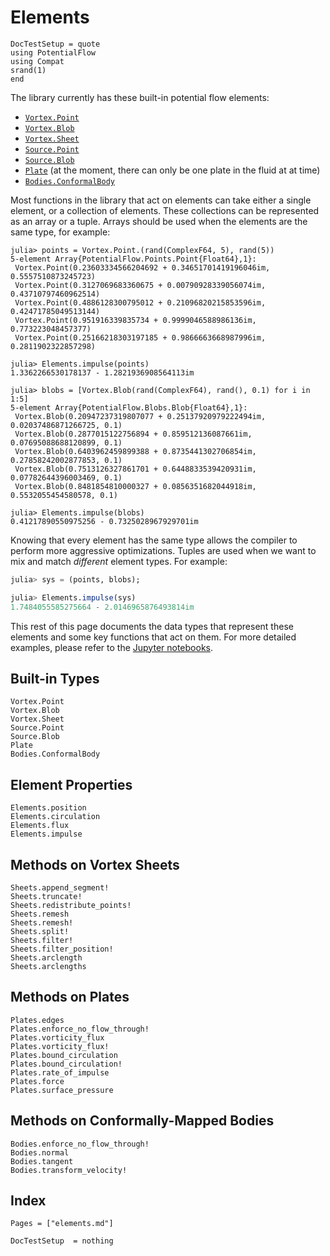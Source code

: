 # Elements

```@meta
DocTestSetup = quote
using PotentialFlow
using Compat
srand(1)
end
```
The library currently has these built-in potential flow elements:

- [`Vortex.Point`](@ref)
- [`Vortex.Blob`](@ref)
- [`Vortex.Sheet`](@ref)
- [`Source.Point`](@ref)
- [`Source.Blob`](@ref)
- [`Plate`](@ref) (at the moment, there can only be one plate in the fluid at at time)
- [`Bodies.ConformalBody`](@ref)

Most functions in the library that act on elements can take either a single element, or a collection of elements.
These collections can be represented as an array or a tuple.
Arrays should be used when the elements are the same type, for example:
```jldoctest overview
julia> points = Vortex.Point.(rand(ComplexF64, 5), rand(5))
5-element Array{PotentialFlow.Points.Point{Float64},1}:
 Vortex.Point(0.23603334566204692 + 0.34651701419196046im, 0.5557510873245723)
 Vortex.Point(0.3127069683360675 + 0.00790928339056074im, 0.43710797460962514)
 Vortex.Point(0.4886128300795012 + 0.21096820215853596im, 0.42471785049513144)
 Vortex.Point(0.951916339835734 + 0.9999046588986136im, 0.773223048457377)
 Vortex.Point(0.25166218303197185 + 0.9866663668987996im, 0.2811902322857298)

julia> Elements.impulse(points)
1.3362266530178137 - 1.2821936908564113im

julia> blobs = [Vortex.Blob(rand(ComplexF64), rand(), 0.1) for i in 1:5]
5-element Array{PotentialFlow.Blobs.Blob{Float64},1}:
 Vortex.Blob(0.20947237319807077 + 0.25137920979222494im, 0.02037486871266725, 0.1)
 Vortex.Blob(0.2877015122756894 + 0.859512136087661im, 0.07695088688120899, 0.1)
 Vortex.Blob(0.6403962459899388 + 0.8735441302706854im, 0.27858242002877853, 0.1)
 Vortex.Blob(0.7513126327861701 + 0.6448833539420931im, 0.07782644396003469, 0.1)
 Vortex.Blob(0.8481854810000327 + 0.0856351682044918im, 0.5532055454580578, 0.1)

julia> Elements.impulse(blobs)
0.41217890550975256 - 0.7325028967929701im
```
Knowing that every element has the same type allows the compiler to perform more aggressive optimizations.
Tuples are used when we want to mix and match *different* element types.
For example:
```julia
julia> sys = (points, blobs);

julia> Elements.impulse(sys)
1.7484055585275664 - 2.0146965876493814im
```

This rest of this page documents the data types that represent these elements and some key functions that act on them.
For more detailed examples, please refer to the [Jupyter notebooks](https://github.com/darwindarak/PotentialFlow.jl/tree/master/examples).

## Built-in Types

```@docs
Vortex.Point
Vortex.Blob
Vortex.Sheet
Source.Point
Source.Blob
Plate
Bodies.ConformalBody
```

## Element Properties

```@docs
Elements.position
Elements.circulation
Elements.flux
Elements.impulse
```

## Methods on Vortex Sheets

```@docs
Sheets.append_segment!
Sheets.truncate!
Sheets.redistribute_points!
Sheets.remesh
Sheets.remesh!
Sheets.split!
Sheets.filter!
Sheets.filter_position!
Sheets.arclength
Sheets.arclengths
```

## Methods on Plates

```@docs
Plates.edges
Plates.enforce_no_flow_through!
Plates.vorticity_flux
Plates.vorticity_flux!
Plates.bound_circulation
Plates.bound_circulation!
Plates.rate_of_impulse
Plates.force
Plates.surface_pressure
```

## Methods on Conformally-Mapped Bodies

```@docs
Bodies.enforce_no_flow_through!
Bodies.normal
Bodies.tangent
Bodies.transform_velocity!
```

## Index

```@index
Pages = ["elements.md"]
```

```@meta
DocTestSetup  = nothing
```
